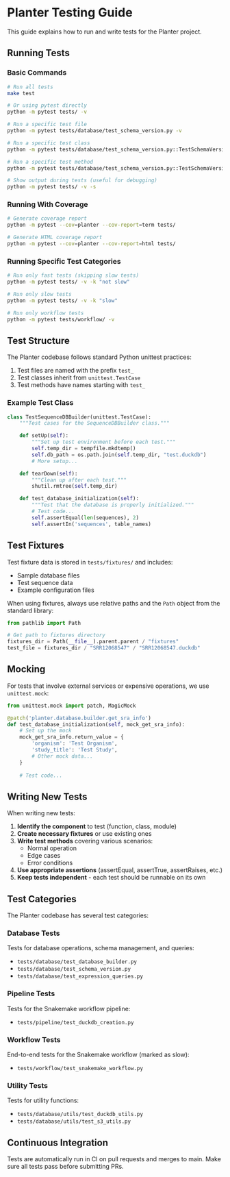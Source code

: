 # Planter Testing Guide

This guide explains how to run and write tests for the Planter project.

## Running Tests

### Basic Commands

```bash
# Run all tests
make test

# Or using pytest directly
python -m pytest tests/ -v

# Run a specific test file
python -m pytest tests/database/test_schema_version.py -v

# Run a specific test class
python -m pytest tests/database/test_schema_version.py::TestSchemaVersion -v

# Run a specific test method
python -m pytest tests/database/test_schema_version.py::TestSchemaVersion::test_get_db_schema_version -v

# Show output during tests (useful for debugging)
python -m pytest tests/ -v -s
```

### Running With Coverage

```bash
# Generate coverage report
python -m pytest --cov=planter --cov-report=term tests/

# Generate HTML coverage report
python -m pytest --cov=planter --cov-report=html tests/
```

### Running Specific Test Categories

```bash
# Run only fast tests (skipping slow tests)
python -m pytest tests/ -v -k "not slow"

# Run only slow tests
python -m pytest tests/ -v -k "slow"

# Run only workflow tests
python -m pytest tests/workflow/ -v
```

## Test Structure

The Planter codebase follows standard Python unittest practices:

1. Test files are named with the prefix `test_`
2. Test classes inherit from `unittest.TestCase`
3. Test methods have names starting with `test_`

### Example Test Class

```python
class TestSequenceDBBuilder(unittest.TestCase):
    """Test cases for the SequenceDBBuilder class."""

    def setUp(self):
        """Set up test environment before each test."""
        self.temp_dir = tempfile.mkdtemp()
        self.db_path = os.path.join(self.temp_dir, "test.duckdb")
        # More setup...

    def tearDown(self):
        """Clean up after each test."""
        shutil.rmtree(self.temp_dir)

    def test_database_initialization(self):
        """Test that the database is properly initialized."""
        # Test code...
        self.assertEqual(len(sequences), 2)
        self.assertIn('sequences', table_names)
```

## Test Fixtures

Test fixture data is stored in `tests/fixtures/` and includes:

- Sample database files
- Test sequence data
- Example configuration files

When using fixtures, always use relative paths and the `Path` object from the standard library:

```python
from pathlib import Path

# Get path to fixtures directory
fixtures_dir = Path(__file__).parent.parent / "fixtures"
test_file = fixtures_dir / "SRR12068547" / "SRR12068547.duckdb"
```

## Mocking

For tests that involve external services or expensive operations, we use `unittest.mock`:

```python
from unittest.mock import patch, MagicMock

@patch('planter.database.builder.get_sra_info')
def test_database_initialization(self, mock_get_sra_info):
    # Set up the mock
    mock_get_sra_info.return_value = {
        'organism': 'Test Organism',
        'study_title': 'Test Study',
        # Other mock data...
    }
    
    # Test code...
```

## Writing New Tests

When writing new tests:

1. **Identify the component** to test (function, class, module)
2. **Create necessary fixtures** or use existing ones
3. **Write test methods** covering various scenarios:
   - Normal operation
   - Edge cases
   - Error conditions
4. **Use appropriate assertions** (assertEqual, assertTrue, assertRaises, etc.)
5. **Keep tests independent** - each test should be runnable on its own

## Test Categories

The Planter codebase has several test categories:

### Database Tests

Tests for database operations, schema management, and queries:
- `tests/database/test_database_builder.py`
- `tests/database/test_schema_version.py`
- `tests/database/test_expression_queries.py`

### Pipeline Tests

Tests for the Snakemake workflow pipeline:
- `tests/pipeline/test_duckdb_creation.py`

### Workflow Tests

End-to-end tests for the Snakemake workflow (marked as slow):
- `tests/workflow/test_snakemake_workflow.py`

### Utility Tests

Tests for utility functions:
- `tests/database/utils/test_duckdb_utils.py`
- `tests/database/utils/test_s3_utils.py`

## Continuous Integration

Tests are automatically run in CI on pull requests and merges to main. Make sure all tests pass before submitting PRs.